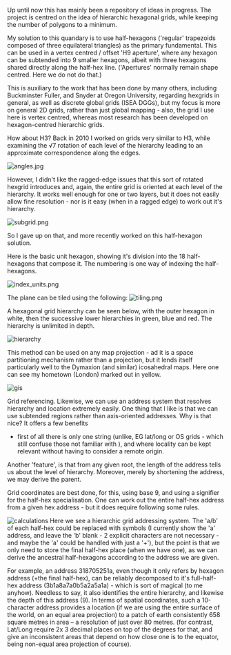 
Up until now this has mainly been a repository of ideas in progress.
The project is centred on the idea of hierarchic hexagonal grids, while keeping the number of polygons to a minimum.

My solution to this quandary is to use half-hexagons ('regular' trapezoids composed of three equilateral triangles) as
the primary fundamental.  This can be used in a vertex centred / offset 'H9 aperture', where any hexagon can be subtended into 
9 smaller hexagons, albeit with three hexagons shared directly along the half-hex line. 
('Apertures' normally remain shape centred. Here we do not do that.)

This is auxiliary to the work that has been done by many others, including Buckminster Fuller, and Snyder at Oregon University,
regarding hexgrids in general, as well as discrete global grids (ISEA DGGs), but my focus is more on general 2D grids, 
rather than just global mapping - also, the grid I use here is vertex centred,
whereas most research has been developed on hexagon-centred hierarchic grids.

How about H3?  Back in 2010 I worked on grids very similar to H3, while examining the √7 rotation of each 
level of the hierarchy leading to an approximate correspondence along the edges.

![angles.jpg](assets/docs/angles.png)

However, I didn't like the ragged-edge issues that this sort of rotated hexgrid introduces and, again, 
the entire grid is oriented at each level of the hierarchy. It works well enough for one or two layers, but it does 
not easily allow fine resolution - nor is it easy (when in a ragged edge) to work out it's hierarchy.

![subgrid.png](assets/docs/subgrid.png)

So I gave up on that, and more recently worked on this half-hexagon solution.

Here is the basic unit hexagon, showing it's division into the 18 half-hexagons that compose it.  The numbering is one
way of indexing the half-hexagons.

![index_units.png](assets/docs/index_units.png)

The plane can be tiled using the following:
![tiling.png](assets/docs/tiling.png)


A hexagonal grid hierarchy can be seen below, with the outer hexagon in white, 
then the successive lower hierarchies in green, blue and red. The hierarchy is unlimited in depth.

![hierarchy](assets/docs/hierarchy.jpg)

This method can be used on any map projection - ad it is a space partitioning mechanism rather than a projection, but
it lends itself particularly well to the Dymaxion (and similar) icosahedral maps. Here one can see my hometown (London)
marked out in yellow.

![gis](assets/docs/gis.jpg)

Grid referencing.
Likewise, we can use an address system that resolves hierarchy and location extremely easily. One thing that I like is
that we can use subtended regions rather than axis-oriented addresses. Why is that nice?  It offers a few benefits
- first of all there is only one string (unlike, EG lat/long or OS grids - which still confuse those not familiar with 
), and where locality can be kept relevant without having to consider a remote origin.

Another 'feature', is that from any given root, the length of the address tells us about the level of hierarchy. 
Moreover, merely by shortening the address, we may derive the parent.

Grid coordinates are best done, for this, using base 9, and using a signifier for the half-hex specialisation.
One can work out the entire half-hex address from a given hex address - but it does require following some rules.

![calculations](assets/docs/hierarchic.png)
Here we see a hierarchic grid addressing system.  The 'a/b' of each half-hex could be replaced with
symbols (I currently show the 'a' address, and leave the 'b' blank - 2 explicit characters are not necessary - and maybe the 'a' could be handled with just a '+'), but the point is that we only need to store the final half-hex place (when we have one), as 
we can derive the ancestral half-hexagons according to the address we are given.

For example, an address 318705251a, even though it only refers by hexagon address (+the final half-hex),
can be reliably decomposed to it's full-half-hex address (3b1a8a7a0b5a2a5a1a) - which is sort of magical (to me anyhow).
Needless to say, it also identifies the entire hierarchy, and likewise the depth of this address (9).
In terms of spatial coordinates, such a 10-character address provides a location
(if we are using the entire surface of the world, on an equal area projection) to a patch of earth
consistently 658 square metres in area – a resolution of just over 80 metres. 
(for contrast, Lat/Long require 2x 3 decimal places on top of the degrees for that, 
and give an inconsistent areas that depend on how close one is to the equator, being non-equal area projection of course).



